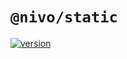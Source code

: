 # `@nivo/static`

[![version](https://img.shields.io/npm/v/@nivo/static.svg?style=flat-square)](https://www.npmjs.com/package/@nivo/static)
